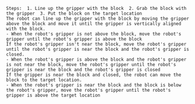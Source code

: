
    Steps:  1. Line up the gripper with the block  2. Grab the block with the gripper  3. Put the block on the target location
    The robot can line up the gripper with the block by moving the gripper above the block and move it until the gripper is vertically aligned with the block.
    - When the robot's gripper is not above the block, move the robot's gripper until the robot's gripper is above the block 
    If the robot's gripper isn't near the block, move the robot's gripper until the robot's gripper is near the block and the robot's gripper is closed. 
    - When the robot's gripper is above the block and the robot's gripper is not near the block, move the robot's gripper until the robot's gripper is near the block and the robot's gripper is closed
    If the gripper is near the block and closed, the robot can move the block to the target location. 
    - When the robot's gripper is near the block and the block is below the robot's gripper, move the robot's gripper until the robot's gripper is above the target location